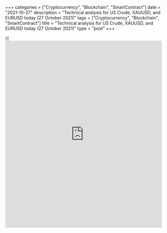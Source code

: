 +++
categories = ["Cryptocurrency", "Blockchain", "SmartContract"]
date = "2021-10-27"
description = "Technical analysis for US Crude, XAUUSD, and EURUSD today (27 October 2021)"
tags = ["Cryptocurrency", "Blockchain", "SmartContract"]
title = "Technical analysis for US Crude, XAUUSD, and EURUSD today (27 October 2021)"
type = "post"
+++

{{<iframe id="large-banner" src="https://www.bounty.group/#slide=18.0" width="100%" height="600" scrolling="no" style="border: 0px solid rgb(216, 221, 230); border-radius: 3px;">}}

2021-10-27

2021-10-27

Short-term analysis for oil, gold, and EURUSD for 27.10.2021Alex
Rodionov

I welcome my fellow traders! I have made a price forecast for US Crude,
XAUUSD, and EURUSD using a combination of margin zones methodology and
technical analysis. Based on the market analysis, I suggest entry
signals for intraday traders.

Oil continues to correct within the short-term uptrend.

The article covers the following subjects:

## Oil price forecast for today: USCrude analysis

Oil continues to correct within the short-term uptrend. The target of
the correction is the Intermediary Zone 82.41 - 82 16. After reaching
the IZ, set a take profit and search for purchases. To enter purchases,
a pattern in the Intermediary Zone is required. The target for purchases
will be the October 25 high.

The breakout of the Intermediary Zone, namely level 82.16, is required
for trend reversal. In this case, look for oil sales with the target in
the lower Target Zone 79.86 - 79.35.

### [USCrude][1] trading ideas for today:

Hold shorts entered in the zone of 84.46 - 83.70. TakeProfit:
Intermediary Zone 82.42 - 82.16. StopLoss: at the breakeven.

* * *

## Gold price forecast for today: XAUUSD analysis

Yesterday's idea of buying gold in the Intermediary Zone did not yield
profits. As a result, the IZ was broken out. The level of 1787 was also
reached. However, the short-term trend remains up. The October 22 high
and the Gold Zone 1818 - 1816 serve as the growth target. Therefore,
today it is profitable to look for new purchases in the zone of 1795 -
1787.

A breakout of level 1787 and price consolidation below are required to
sell gold and reverse the trend down. In this case, from the next
trading day, consider entering sales with a target in the lower Target
Zone 1776 - 1772.

### [XAUUSD][2] trading ideas for today:

Buy according to the pattern in 1795 - 1787. TakeProfit: Gold Zone 1818
— 1816. StopLoss: according to the pattern rules.

* * *

## Euro/Dollar forecast for today: EURUSD analysis

Yesterday, the euro tested the resistance zone of 1.1639 - 1.1612. The
zone was held. This led to a price decline and the update of the October
25 low.

The euro is trading within a correction to a short-term uptrend. The
Intermediary Zone 1.1577 - 1.1568 serves as a target of the correction.
Now the price is growing again and approaching the Micro-zone 1.1609 -
1.1607. I suggest looking for a sell pattern in this zone on shorter
timeframes with the first target around October 26 low and with the
second target in ​​the Intermediary Zone.

If the micro-zone is broken out, the price may move to the Additional
Zone 1.1633 - 1.1629. Also, look for euro sales according to the pattern
in the beforementioned AZ.

### [EURUSD][3] trading ideas for today:

  1. Sell according to the pattern in Micro-zone 1.1609 - 1.1607. TakeProfit: Intermediary Zone 1.1577 - 1.1568. StopLoss: according to the pattern rules.

  2. Sell according to the pattern in Additional Zone 1.1633 - 1.1629. TakeProfit: Intermediary Zone 1.1577 - 1.1568. StopLoss: according to the pattern rules.

* * *

P.S. Did you like my article? Share it in social networks: it will be
the best “thank you" :)

Ask me questions and comment below. I’ll be glad to answer your
questions and give necessary explanations.

 **Useful links:**

  * I recommend trying to trade with a reliable broker [here][4]. The system allows you to trade by yourself or copy successful traders from all across the globe.
  * Use my promo-code BLOG for getting deposit bonus 50% on LiteForex platform. Just enter this code in the appropriate field while [depositing][5] your trading account.
  * Telegram chat for traders: <t.me/liteforexengchat>. We are sharing the signals and trading experience
  * Telegram channel with high-quality analytics, Forex reviews, training articles, and other useful things for traders <t.me/liteforex>

## Price chart of USCrude in real time mode

The content of this article reflects the author’s opinion and does not
necessarily reflect the official position of LiteForex. The material
published on this page is provided for informational purposes only and
should not be considered as the provision of investment advice for the
purposes of Directive 2004/39/EC.

Rate this article:

{{value}}

( {{count}} {{title}} )

   1. my.liteforex.com/trading?type=oil
   2. my.liteforex.com/trading/chart?symbol=XAUUSD
   3. my.liteforex.com/trading/chart?symbol=EURUSD
   4. my.liteforex.com/?category=analysts-opinions&slug=short-term-analysis-for-oil-gold-and-eurusd-for-27102021&openPopup=%2Fregistration%2Fpopup&utm_source=blog&utm_medium=article&utm_campaign=bonus
   5. my.liteforex.com/deposit/?category=analysts-opinions&slug=short-term-analysis-for-oil-gold-and-eurusd-for-27102021&promo_code=BLOG&utm_source=blog&utm_medium=article&utm_campaign=bonus